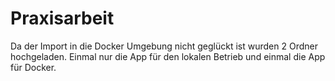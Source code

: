 # Praxisarbeit

Da der Import in die Docker Umgebung nicht geglückt ist wurden 2 Ordner hochgeladen.
Einmal nur die App für den lokalen Betrieb und einmal die App für Docker.

